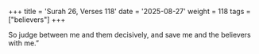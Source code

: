 +++
title = 'Surah 26, Verses 118'
date = '2025-08-27'
weight = 118
tags = ["believers"]
+++

So judge between me and them decisively, and save me and the believers with me.”